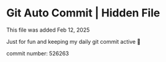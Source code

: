 # Git Auto Commit | Hidden File

This file was added Feb 12, 2025

Just for fun and keeping my daily git commit active 🤪

commit number: 526263
